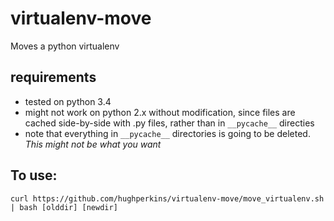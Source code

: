 # virtualenv-move
Moves a python virtualenv

## requirements

- tested on python 3.4
- might not work on python 2.x without modification, since files are cached side-by-side with .py files, rather than in `__pycache__` directies
- note that everything in `__pycache__` directories is going to be deleted.  *This might not be what you want*

## To use:
```
curl https://github.com/hughperkins/virtualenv-move/move_virtualenv.sh | bash [olddir] [newdir]
```

